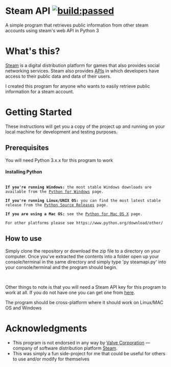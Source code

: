 # Steam API <a href="https://travis-ci.org/zahiddawod/Steam-API" target="_blank" id="status-image-popup" title="Latest push build: passed" name="status-images" class="open-popup" data-ember-action="" data-ember-action-754="754"><img src="https://travis-ci.org/zahiddawod/Steam-API.svg?branch=master" alt="build:passed"></a>
A simple program that retrieves public information from other steam accounts using steam's web API in Python 3

<h1>What's this?</h1>
<p><a href="http://steamcommunity.com/" target="_blank">Steam</a> is a digital distribution platform for games that also provides social networking services.
Steam also provides <a href="http://steamcommunity.com/dev" target="_blank">APIs</a> in which developers have access to their public data and data of their users.</p>
I created this program for anyone who wants to easily retrieve public information for a steam account.

<h1>Getting Started</h1>
These instructions will get you a copy of the project up and running on your local machine for development and testing purposes.

<h2>Prerequisites</h2>
You will need Python 3.x.x for this program to work
<h4>Installing Python</h4>

<pre><code>
<b>If you're running Windows:</b> the most stable Windows downloads are available from the <a href="https://www.python.org/downloads/windows/" target="_blank">Python for Windows</a> page.

<b>If you're running Linux/UNIX OS:</b> you can find the most latest stable release from the <a href="https://www.python.org/downloads/source/" target="_blank">Python Source Releases</a> page.

<b>If you are using a Mac OS:</b> see the <a href="https://www.python.org/downloads/mac-osx/" target="_blank">Python for Mac OS X</a> page.

For other platforms please see https://www.python.org/download/other/
</code></pre>

<h2>How to use</h2>
<p>Simply clone the repository or download the zip file to a directory on your computer. Once you've extracted the contents into a folder open up your console/terminal in the same directory and simply type 'py steamapi.py' into your console/terminal and the program should begin.</p>
<br>
<p>Other things to note is that you will need a Steam API key for this program to work at all. If you do not have one you can get one from <a href="https://steamcommunity.com/dev/apikey" target="_blank">here</a>.</p>
<p>The program should be cross-platform where it should work on Linux/MAC OS and Windows</p>

<h1>Acknowledgments</h1>
<ul>
  <li>This program is not endorsed in any way by <a href="http://www.valvesoftware.com/" target="_blank">Valve Corporation</a> &mdash; company of software distribution platform <a href="http://store.steampowered.com/" target="_blank">Steam</a>.</li>
  <li>This was simply a fun side-project for me that could be useful for others to use and/or modify for themselves</li>
</ul>
